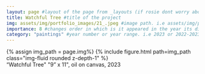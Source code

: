 ```yaml
---
layout: page #layout of the page from _layouts (if rosie dont worry about this)
title: Watchful Tree #title of the project
img: assets/img/portfolio_images/21_.jpeg #image path. i.e assets/img/portfolio_images/1_.jpg
importance: 8 #changes order in which is it appeared in the year its displayed in
category: "paintings" #year number or year range. i.e 2023 or 2022-2023
---
```


<div class="row">
    <div class="col-sm mt-3 mt-md-0">
        {% assign img_path = page.img%}
        {% include figure.html path=img_path  class="img-fluid rounded z-depth-1" %}
    </div>
</div>
<div class="caption">
    “Watchful Tree" "9” x 11", oil on canvas, 2023
</div>

